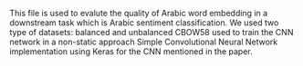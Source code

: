 This file is used to evalute the quality of Arabic word embedding in a downstream task which is Arabic sentiment classification.
We used two type of datasets: balanced and unbalanced
CBOW58 used to train the CNN network in a non-static approach
Simple Convolutional Neural Network implementation using Keras for the CNN mentioned in the paper.
